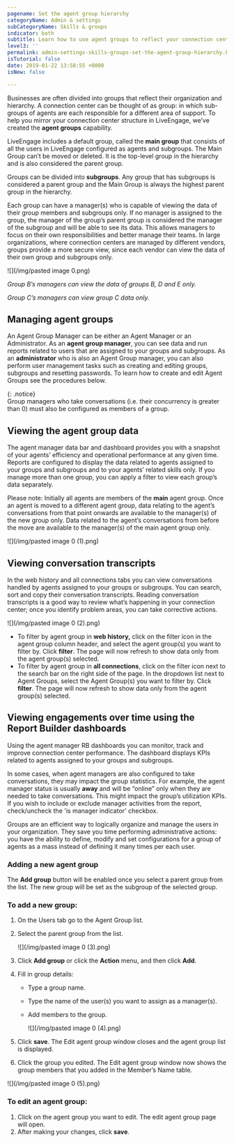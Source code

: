 ```yaml
---
pagename: Set the agent group hierarchy
categoryName: Admin & settings
subCategoryName: Skills & groups
indicator: both
subtitle: Learn how to use agent groups to reflect your connection center hierarchy
level3: ''
permalink: admin-settings-skills-groups-set-the-agent-group-hierarchy.html
isTutorial: false
date: 2019-01-22 13:58:55 +0000
isNew: false

---
```

Businesses are often divided into groups that reflect their organization and hierarchy. A connection center can be thought of as group: in which sub-groups of agents are each responsible for a different area of support. To help you mirror your connection center structure in LiveEngage, we’ve created the **agent groups** capability.

LiveEngage includes a default group, called the **main group** that consists of all the users in LiveEngage configured as agents and subgroups. The Main Group can’t be moved or deleted. It is the top-level group in the hierarchy and is also considered the parent group.

Groups can be divided into **subgroups**. Any group that has subgroups is considered a parent group and the Main Group is always the highest parent group in the hierarchy.

Each group can have a manager(s) who is capable of viewing the data of their group members and subgroups only. If no manager is assigned to the group, the manager of the group’s parent group is considered the manager of the subgroup and will be able to see its data. This allows managers to focus on their own responsibilities and better manage their teams. In large organizations, where connection centers are managed by different vendors, groups provide a more secure view, since each vendor can view the data of their own group and subgroups only.

![](/img/pasted image 0.png)

_Group B’s managers can view the data of groups B, D and E only._

_Group C’s managers can view group C data only._

## Managing agent groups

An Agent Group Manager can be either an Agent Manager or an Administrator. As an **agent group manager**, you can see data and run reports related to users that are assigned to your groups and subgroups. As an **administrator** who is also an Agent Group manager, you can also perform user management tasks such as creating and editing groups, subgroups and resetting passwords. To learn how to create and edit Agent Groups see the procedures below.

{: .notice}  
Group managers who take conversations (i.e. their concurrency is greater than 0) must also be configured as members of a group.

## **Viewing the agent group data**

The agent manager data bar and dashboard provides you with a snapshot of your agents’ efficiency and operational performance at any given time. Reports are configured to display the data related to agents assigned to your groups and subgroups and to your agents’ related skills only. If you manage more than one group, you can apply a filter to view each group’s data separately.

Please note: Initially all agents are members of the **main** agent group. Once an agent is moved to a different agent group, data relating to the agent’s conversations from that point onwards are available to the manager(s) of the new group only. Data related to the agent’s conversations from before the move are available to the manager(s) of the main agent group only.

![](/img/pasted image 0 (1).png)

## Viewing conversation transcripts

In the web history and all connections tabs you can view conversations handled by agents assigned to your groups or subgroups. You can search, sort and copy their conversation transcripts. Reading conversation transcripts is a good way to review what’s happening in your connection center; once you identify problem areas, you can take corrective actions.

![](/img/pasted image 0 (2).png)

* To filter by agent group in **web history,** click on the filter icon in the agent group column header, and select the agent group(s) you want to filter by. Click **filter**. The page will now refresh to show data only from the agent group(s) selected.
* To filter by agent group in **all connections**, click on the filter icon next to the search bar on the right side of the page. In the dropdown list next to Agent Groups, select the Agent Group(s) you want to filter by. Click **filter**. The page will now refresh to show data only from the agent group(s) selected.

## **Viewing engagements over time using the Report Builder dashboards**

Using the agent manager RB dashboards you can monitor, track and improve connection center performance. The dashboard displays KPIs related to agents assigned to your groups and subgroups.

In some cases, when agent managers are also configured to take conversations, they may impact the group statistics. For example, the agent manager status is usually **away** and will be “online” only when they are needed to take conversations. This might impact the group’s utilization KPIs. If you wish to include or exclude manager activities from the report, check/uncheck the 'is manager indicator' checkbox.

Groups are an efficient way to logically organize and manage the users in your organization. They save you time performing administrative actions: you have the ability to define, modify and set configurations for a group of agents as a mass instead of defining it many times per each user.

### Adding a new agent group

The **Add group** button will be enabled once you select a parent group from the list. The new group will be set as the subgroup of the selected group.

### To add a new group:

1. On the Users tab go to the Agent Group list.
2. Select the parent group from the list.

   ![](/img/pasted image 0 (3).png)
3. Click **Add group** or click the **Action** menu, and then click **Add**.
4. Fill in group details:
   * Type a group name.
   * Type the name of the user(s) you want to assign as a manager(s).
   * Add members to the group.

       
     ![](/img/pasted image 0 (4).png)
5. Click **save**. The Edit agent group window closes and the agent group list is displayed.
6. Click the group you edited. The Edit agent group window now shows the group members that you added in the Member’s Name table.

![](/img/pasted image 0 (5).png)

### **To edit an agent group:**

1. Click on the agent group you want to edit. The edit agent group page will open.
2. After making your changes, click **save**.